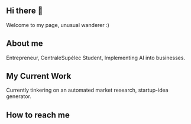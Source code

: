 ## Hi there 👋

Welcome to my page, unusual wanderer :)

## About me
Entrepreneur, CentraleSupélec Student, Implementing AI into businesses.

## My Current Work
Currently tinkering on an automated market research, startup-idea generator. 

## How to reach me

<!--
**SuperCelmar/SuperCelmar** is a ✨ _special_ ✨ repository because its `README.md` (this file) appears on your GitHub profile.

Here are some ideas to get you started:

- 🔭 I’m currently working on ...
- 🌱 I’m currently learning ...
- 👯 I’m looking to collaborate on ...
- 🤔 I’m looking for help with ...
- 💬 Ask me about ...
- 📫 How to reach me: ...
- 😄 Pronouns: ...
- ⚡ Fun fact: ...
-->
